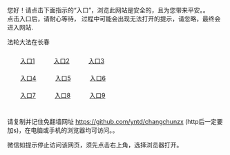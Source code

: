 您好！请点击下面指示的“入口”，浏览此网站是安全的，且为您带来平安。。 <br/>
点击入口后，请耐心等待， 过程中可能会出现无法打开的提示，请忽略，最终会进入网站. </br>

法轮大法在长春<br/>
<div style="padding:10px"><a style="margin:20px" target="_blank" href="https://d296y57wl1n6o8.cloudfront.net/2Qpsp?coausdv" id="ccLink1" rel="nofollow">入口1</a> <a target="_blank" style="margin:20px" href="https://dhkq7xu9jf1s0.cloudfront.net/2Qpsp?czvflz" id="ccLink2" rel="nofollow">入口2</a> <a style="margin:20px" target="_blank" href="https://d3p2ck624wek6t.cloudfront.net/2Qpsp?nlnhjbvl" id="ccLink3" rel="nofollow">入口3</a></div>

<div style="padding:10px" ><a style="margin:20px" target="_blank" href="https://d296y57wl1n6o8.cloudfront.net/2Qpsp?coausdv" id="ccLink4" rel="nofollow">入口4</a> <a style="margin:20px" href="https://dhkq7xu9jf1s0.cloudfront.net/2Qpsp?czvflz" target="_blank" id="ccLink5" rel="nofollow">入口5</a> <a style="margin:20px" href="https://d3p2ck624wek6t.cloudfront.net/2Qpsp?nlnhjbvl" target="_blank" id="ccLink6" rel="nofollow">入口6</a></div>

<div style="padding:10px"><a style="margin:20px" target="_blank" href="https://d296y57wl1n6o8.cloudfront.net/2Qpsp?coausdv" id="ccLink7" rel="nofollow">入口7</a> <a style="margin:20px" href="https://dhkq7xu9jf1s0.cloudfront.net/2Qpsp?czvflz" target="_blank" id="ccLink8" rel="nofollow">入口8</a> <a style="margin:20px" target="_blank" href="https://d3p2ck624wek6t.cloudfront.net/2Qpsp?nlnhjbvl" id="ccLink9" rel="nofollow">入口9</a></div>

<br/>



请复制并记住免翻墙网址 https://github.com/yntd/changchunzx (http后一定要加s)，在电脑或手机的浏览器均可访问。。<br/>

微信如提示停止访问该网页，须先点击右上角，选择浏览器打开。
